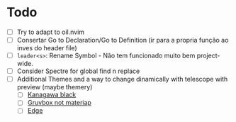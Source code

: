 # Todo

- [ ] Try to adapt to oil.nvim
- [ ] Consertar Go to Declaration/Go to Definition (ir para a propria função ao inves do header file)
- [ ] `leader<s>`: Rename Symbol - Não tem funcionado muito bem project-wide.
- [ ] Consider Spectre for global find n replace
- [ ] Additional Themes and a way to change dinamically with telescope with preview (maybe themery)
    - [ ] [Kanagawa black](https://github.com/rebelot/kanagawa.nvim)
    - [ ] [Gruvbox not materiap](https://github.com/sainnhe/gruvbox-material)
    - [ ] [Edge](https://github.com/sainnhe/edge)
